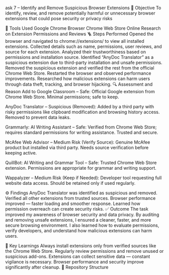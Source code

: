 ask 7 – Identify and Remove Suspicious Browser Extensions
📘 Objective
To identify, review, and remove potentially harmful or unnecessary browser extensions that could pose security or privacy risks

🧰 Tools Used
Google Chrome Browser
Chrome Web Store
Online Research on Extension Permissions and Reviews
🪜 Steps Performed
Opened the browser and navigated to chrome://extensions/ to view all installed extensions.
Collected details such as name, permissions, user reviews, and source for each extension.
Analyzed their trustworthiness based on permissions and installation source.
Identified “AnyDoc Translator” as a suspicious extension due to third-party installation and unsafe permissions.
Removed the suspicious extension and verified the rest from the official Chrome Web Store.
Restarted the browser and observed performance improvements.
Researched how malicious extensions can harm users through data theft, tracking, and browser hijacking.
🔍 Assessment and Reason
Add to Google Classroom – Safe:
Official Google extension from Chrome Web Store. Minimal permissions; safe to keep.

AnyDoc Translator – Suspicious (Removed):
Added by a third party with risky permissions like clipboard modification and browsing history access. Removed to prevent data leaks.

Grammarly: AI Writing Assistant – Safe:
Verified from Chrome Web Store; requires standard permissions for writing assistance. Trusted and secure.

McAfee Web Advisor – Medium Risk (Verify Source):
Genuine McAfee product but installed via third party. Needs source verification before keeping active.

QuillBot: AI Writing and Grammar Tool – Safe:
Trusted Chrome Web Store extension. Permissions are appropriate for grammar and writing support.

Wappalyzer – Medium Risk (Keep if Needed):
Developer tool requesting full website data access. Should be retained only if used regularly.

⚙️ Findings
AnyDoc Translator was identified as suspicious and removed.
Verified all other extensions from trusted sources.
Browser performance improved — faster loading and smoother response.
Learned how permission overreach can create security risks.
✅ Outcome
The task improved my awareness of browser security and data privacy.
By auditing and removing unsafe extensions, I ensured a cleaner, faster, and more secure browsing environment.
I also learned how to evaluate permissions, verify developers, and understand how malicious extensions can harm users.

🧠 Key Learnings
Always install extensions only from verified sources like the Chrome Web Store.
Regularly review permissions and remove unused or suspicious add-ons.
Extensions can collect sensitive data — constant vigilance is necessary.
Browser performance and security improve significantly after cleanup.
📂 Repository Structure
